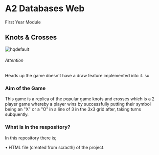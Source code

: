 # A2 Databases Web
First Year Module

## Knots & Crosses
![hqdefault](https://user-images.githubusercontent.com/74104140/106934659-4c2caa80-6712-11eb-8feb-84883c5cac9e.jpg)

###### Attention
Heads up the game doesn't have a draw feature implemented into it.
su
### Aim of the Game
This game is a replica of the popular game knots and crosses which is a 2 player game whereby a player wins by successfully putting their symbol being an "X" or a "O" in a line of 3 in the 3x3 grid after, taking turns subquently.

###  What is in the respository?
In this repository there is;

• HTML file (created from scracth) of the project.
